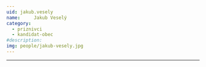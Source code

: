 ```yaml
---
uid: jakub.vesely
name:     Jakub Veselý
category:
  - priznivci
  - kandidat-obec
#description: 
img: people/jakub-vesely.jpg
---
```



---